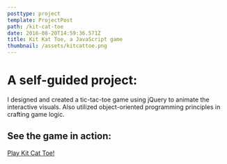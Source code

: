 ```yaml
---
posttype: project
template: ProjectPost
path: /kit-cat-toe
date: 2016-08-20T14:59:36.571Z
title: Kit Kat Toe, a JavaScript game
thumbnail: /assets/kitcattoe.png
---
```

# A self-guided project:

I designed and created a tic-tac-toe game using jQuery to animate the interactive visuals. Also utilized object-oriented programming principles in crafting game logic.


## See the game in action:

[Play Kit Cat Toe!](https://dillantai.github.io/Kit-Cat-Toe/)